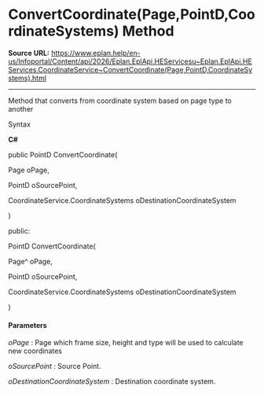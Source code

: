 # ConvertCoordinate(Page,PointD,CoordinateSystems) Method

**Source URL:** https://www.eplan.help/en-us/Infoportal/Content/api/2026/Eplan.EplApi.HEServicesu~Eplan.EplApi.HEServices.CoordinateService~ConvertCoordinate(Page,PointD,CoordinateSystems).html

---

Method that converts from coordinate system based on page type to another

Syntax

**C#**



public PointD ConvertCoordinate( 

   Page oPage,

   PointD oSourcePoint,

   CoordinateService.CoordinateSystems oDestinationCoordinateSystem

)

public:

PointD ConvertCoordinate( 

   Page^ oPage,

   PointD oSourcePoint,

   CoordinateService.CoordinateSystems oDestinationCoordinateSystem

)


#### Parameters

*oPage*
:   Page which frame size, height and type will be used to calculate new coordinates

*oSourcePoint*
:   Source Point.

*oDestinationCoordinateSystem*
:   Destination coordinate system.
